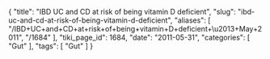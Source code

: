 {
    "title": "IBD UC and CD at risk of being vitamin D deficient",
    "slug": "ibd-uc-and-cd-at-risk-of-being-vitamin-d-deficient",
    "aliases": [
        "/IBD+UC+and+CD+at+risk+of+being+vitamin+D+deficient+\u2013+May+2011",
        "/1684"
    ],
    "tiki_page_id": 1684,
    "date": "2011-05-31",
    "categories": [
        "Gut"
    ],
    "tags": [
        "Gut"
    ]
}